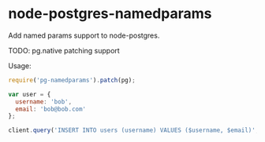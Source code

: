 node-postgres-namedparams
=========================

Add named params support to node-postgres.

TODO: pg.native patching support

Usage:

```javascript
require('pg-namedparams').patch(pg);

var user = {
  username: 'bob',
  email: 'bob@bob.com'
};

client.query('INSERT INTO users (username) VALUES ($username, $email)', user, cb);
```
